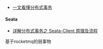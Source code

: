 

* [一文看懂分布式事务](https://mp.weixin.qq.com/s/NCk1Bkriu4Y-1l8VQqSaaA)

#### Seata

* [详解分布式事务之 Seata-Client 原理及流程](https://developer.aliyun.com/article/698995)

基于rocketmq的弱事物
